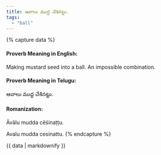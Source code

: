 ```yaml
---
title: ఆవాలు ముద్ద చేశినట్టు.
tags:
  - "ball"
---
```


{% capture data %}
#### Proverb Meaning in English:
Making mustard seed into a ball.
An impossible combination.

#### Proverb Meaning in Telugu:
ఆవాలు ముద్ద చేశినట్టు.

#### Romanization:
Āvālu mudda cēśinaṭṭu.

Avalu mudda cesinattu.
{% endcapture %}

{{ data | markdownify }}

